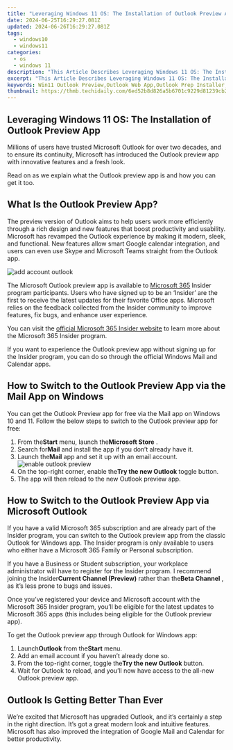 ```yaml
---
title: "Leveraging Windows 11 OS: The Installation of Outlook Preview App"
date: 2024-06-25T16:29:27.081Z
updated: 2024-06-26T16:29:27.081Z
tags:
  - windows10
  - windows11
categories:
  - os
  - windows 11
description: "This Article Describes Leveraging Windows 11 OS: The Installation of Outlook Preview App"
excerpt: "This Article Describes Leveraging Windows 11 OS: The Installation of Outlook Preview App"
keywords: Win11 Outlook Preview,Outlook Web App,Outlook Prep Installer,Windows 11 Email Companion,In-Browser Office Suite,Microsoft Outlook Lite,Quick Access Office Tools
thumbnail: https://thmb.techidaily.com/6ed52b8d826a5b6701c9229d81239cb21a1a6ea95480871656b8b252c90f9890.jpeg
---
```


## Leveraging Windows 11 OS: The Installation of Outlook Preview App

 Millions of users have trusted Microsoft Outlook for over two decades, and to ensure its continuity, Microsoft has introduced the Outlook preview app with innovative features and a fresh look.

 Read on as we explain what the Outlook preview app is and how you can get it too.

## What Is the Outlook Preview App?

 The preview version of Outlook aims to help users work more efficiently through a rich design and new features that boost productivity and usability. Microsoft has revamped the Outlook experience by making it modern, sleek, and functional. New features allow smart Google calendar integration, and users can even use Skype and Microsoft Teams straight from the Outlook app.

![add account outlook](https://static1.makeuseofimages.com/wordpress/wp-content/uploads/2023/04/add-account-outlook.jpg)

 The Microsoft Outlook preview app is available to [Microsoft 365](https://www.makeuseof.com/microsoft-office-365-rename/) Insider program participants. Users who have signed up to be an ‘Insider’ are the first to receive the latest updates for their favorite Office apps. Microsoft relies on the feedback collected from the Insider community to improve features, fix bugs, and enhance user experience.

 You can visit the [official Microsoft 365 Insider website](https://insider.microsoft365.com/en-us/join/windows) to learn more about the Microsoft 365 Insider program.

 If you want to experience the Outlook preview app without signing up for the Insider program, you can do so through the official Windows Mail and Calendar apps.

## How to Switch to the Outlook Preview App via the Mail App on Windows

 You can get the Outlook Preview app for free via the Mail app on Windows 10 and 11\. Follow the below steps to switch to the Outlook preview app for free:

1. From the**Start** menu, launch the**Microsoft Store** .
2. Search for**Mail** and install the app if you don’t already have it.
3. Launch the**Mail** app and set it up with an email account.  
![enable outlook preview](https://static1.makeuseofimages.com/wordpress/wp-content/uploads/2023/04/enable-outlook-preview.jpg)
4. On the top-right corner, enable the**Try the new Outlook** toggle button.
5. The app will then reload to the new Outlook preview app.

## How to Switch to the Outlook Preview App via Microsoft Outlook

 If you have a valid Microsoft 365 subscription and are already part of the Insider program, you can switch to the Outlook preview app from the classic Outlook for Windows app. The Insider program is only available to users who either have a Microsoft 365 Family or Personal subscription.

 If you have a Business or Student subscription, your workplace administrator will have to register for the Insider program. I recommend joining the Insider**Current Channel (Preview)** rather than the**Beta Channel** , as it’s less prone to bugs and issues.

 Once you’ve registered your device and Microsoft account with the Microsoft 365 Insider program, you’ll be eligible for the latest updates to Microsoft 365 apps (this includes being eligible for the Outlook preview app).

To get the Outlook preview app through Outlook for Windows app:

1. Launch**Outlook** from the**Start** menu.
2. Add an email account if you haven’t already done so.
3. From the top-right corner, toggle the**Try the new Outlook** button.
4. Wait for Outlook to reload, and you’ll now have access to the all-new Outlook preview app.

## Outlook Is Getting Better Than Ever

 We’re excited that Microsoft has upgraded Outlook, and it’s certainly a step in the right direction. It’s got a great modern look and intuitive features. Microsoft has also improved the integration of Google Mail and Calendar for better productivity.


<ins class="adsbygoogle"
     style="display:block"
     data-ad-format="autorelaxed"
     data-ad-client="ca-pub-7571918770474297"
     data-ad-slot="1223367746"></ins>



<ins class="adsbygoogle"
     style="display:block"
     data-ad-client="ca-pub-7571918770474297"
     data-ad-slot="8358498916"
     data-ad-format="auto"
     data-full-width-responsive="true"></ins>


